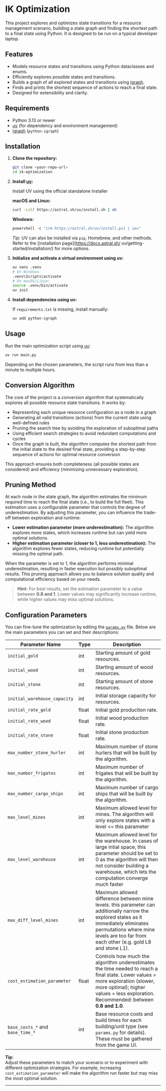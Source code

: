 # IK Optimization

This project explores and optimizes state transitions for a resource management scenario, building a state graph and finding the shortest path to a final state using Python. It is designed to be run on a typical developer laptop.

## Features

- Models resource states and transitions using Python dataclasses and enums.
- Efficiently explores possible states and transitions.
- Builds a graph of all explored states and transitions using [igraph](https://igraph.org/python/).
- Finds and prints the shortest sequence of actions to reach a final state.
- Designed for extensibility and clarity.

## Requirements

- Python 3.13 or newer
- [uv](https://github.com/astral-sh/uv) (for dependency and environment management)
- [igraph](https://igraph.org/python/) (`python-igraph`)

## Installation

1. **Clone the repository:**
    ```bash
    git clone <your-repo-url>
    cd ik-optimization
    ```

2. **Install [uv](https://github.com/astral-sh/uv):**
    
    Install UV using the official standalone installer

    **macOS and Linux:**
    ```bash
    curl -LsSf https://astral.sh/uv/install.sh | sh
    ```

    **Windows:**
    ```powershell
    powershell -c "irm https://astral.sh/uv/install.ps1 | iex"
    ```

    *Tip:* UV can also be installed via `pip`, Homebrew, and other  methods. Refer to the [installation page](https://docs.astral.sh/    uv/getting-started/installation/) for more options.

3. **Initialize and activate a virtual environment using uv:**
    
    ```bash
    uv venv .venv
    # On Windows:
    .venv\Scripts\activate
    # On macOS/Linux:
    source .venv/bin/activate
    uv init
    ```

4. **Install dependencies using uv:**

    If `requirements.txt` is missing, install manually:
    ```bash
    uv add python-igraph
    ```

## Usage

Run the main optimization script using [uv](https://github.com/astral-sh/uv):

```bash
uv run main.py
```
Depending on the chosen parameters, the script runs from less than a minute to multiple hours.

## Conversion Algorithm

The core of the project is a conversion algorithm that systematically explores all possible resource state transitions. It works by:

- Representing each unique resource configuration as a node in a graph
- Generating all valid transitions (actions) from the current state using well-defined rules
- Pruning the search tree by avoiding the exploration of suboptimal paths
- Using efficient search strategies to avoid redundant computations and cycles
- Once the graph is built, the algorithm computes the shortest path from the initial state to the desired final state, providing a step-by-step sequence of actions for optimal resource conversion

This approach ensures both completeness (all possible states are considered) and efficiency (minimizing unnecessary exploration).

## Pruning Method

At each node in the state graph, the algorithm estimates the minimum required time to reach the final state (i.e., to build the full fleet). This estimation uses a configurable parameter that controls the degree of underestimation. By adjusting this parameter, you can influence the trade-off between exploration and runtime:

- **Lower estimation parameter (more underestimation):** The algorithm explores more states, which increases runtime but can yield more optimal solutions.
- **Higher estimation parameter (closer to 1, less underestimation):** The algorithm explores fewer states, reducing runtime but potentially missing the optimal path.

When the parameter is set to 1, the algorithm performs minimal underestimation, resulting in faster execution but possibly suboptimal results. This pruning approach allows you to balance solution quality and computational efficiency based on your needs.

> **Hint:** For best results, set the estimation parameter to a value between **0.8 and 1**. Lower values may significantly increase runtime, while higher values may miss optimal solutions.

## Configuration Parameters

You can fine-tune the optimization by editing the [`params.py`](params.py) file. Below are the main parameters you can set and their descriptions:

| Parameter Name                   | Type    | Description                                                                                   |
|----------------------------------|---------|-----------------------------------------------------------------------------------------------|
| `initial_gold`                   | int     | Starting amount of gold resources.|
| `initial_wood`                   | int     | Starting amount of wood resources.|
| `initial_stone`                  | int     | Starting amount of stone resources.|
| `initial_warehouse_capacity`     | int     | Initial storage capacity for resources.|
| `initial_rate_gold`              | float   | Initial gold production rate.|
| `initial_rate_wood`              | float   | Initial wood production rate.|
| `initial_rate_stone`             | float   | Initial stone production rate.|
| `max_number_stone_hurler`        | int     | Maximum number of stone hurlers that will be built by the algorithm.|
| `max_number_frigates`            | int     | Maximum number of frigates that will be built by the algorithm.|
| `max_number_cargo_ships`         | int     | Maximum number of cargo ships that will be built by the algorithm.|
| `max_level_mines`                | int     | Maximum allowed level for mines. The algorithm will only explore states with a level <= this parameter|
| `max_level_warehouse`            | int     | Maximum allowed level for the warehouse. In cases of large intial space, this parameter should be set to 0 as the algorithm will then not consider building a warehouse, which lets the computation converge much faster|
| `max_diff_level_mines`           | int     | Maximum allowed difference between mine levels. this parameter can additionally narrow the explored states as it immediately eliminates permutations where mine levels are too far from each other (e.g. gold L8 and  stone L1).|
| `cost_estimation_parameter`      | float   | Controls how much the algorithm underestimates the time needed to reach a final state. Lower values = more exploration (slower, more optimal); higher values = less exploration. Recommended: between **0.8 and 1.0**.|
| `base_costs_*` and `base_time_*` | int     | Base resource costs and build times for each building/unit type (see `params.py` for details). These must be gathered from the game UI.|

**Tip:**  
Adjust these parameters to match your scenario or to experiment with different optimization strategies. For example, increasing `cost_estimation_parameter` will make the algorithm run faster but may miss the most optimal solution.

---

